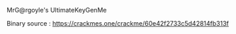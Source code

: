 MrG@rgoyle's UltimateKeyGenMe

Binary source : https://crackmes.one/crackme/60e42f2733c5d42814fb313f
